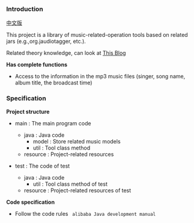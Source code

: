 ### Introduction

[中文版](https://github.com/YuJian95/imusic/blob/master/README_zh.md)

This project is a library of music-related-operation tools based on related jars (e.g.,org.jaudiotagger, etc.).

Related theory knowledge, can look at [This Blog](https://yujian95.cn/p/d2d1.html)

**Has complete functions**

- Access to the information in the mp3 music files (singer, song name, album title, the broadcast time)

### Specification

**Project structure**
- main : The main program code
    - java : Java code
        - model : Store related music models
        - util : Tool class method
    - resource : Project-related resources

- test : The code of test
    - java : Java code
        - util : Tool class method of test
    - resource : Project-related resources of test

**Code specification**

- Follow the code rules ` alibaba Java development manual`